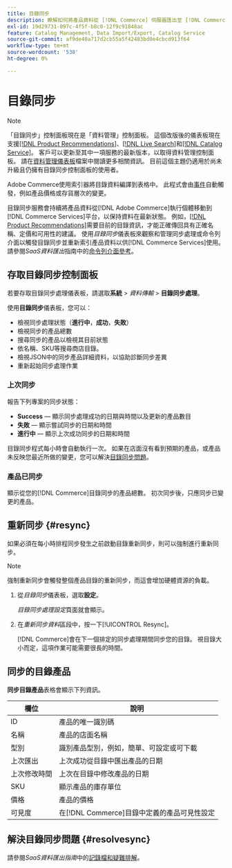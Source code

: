 ```yaml
---
title: 目錄同步
description: 瞭解如何將產品資料從 [!DNL Commerce] 伺服器匯出至 [!DNL Commerce Services]。
exl-id: 19d29731-097c-4f5f-b8c0-12f9c91848ac
feature: Catalog Management, Data Import/Export, Catalog Service
source-git-commit: af9de40a717d2cb55a5f42483bd0e4cbcd913f64
workflow-type: tm+mt
source-wordcount: '538'
ht-degree: 0%

---
```



# 目錄同步

>[!NOTE]
>
> 「目錄同步」控制面板現在是「資料管理」控制面板。 這個改版後的儀表板現在支援[[!DNL Product Recommendations]](../product-recommendations/guide-overview.md)、[[!DNL Live Search]](../live-search/overview.md)和[[!DNL Catalog Service]](../catalog-service/overview.md)。 客戶可以更新至其中一項服務的最新版本，以取得資料管理控制面板。 請在[資料管理儀表板](https://experienceleague.adobe.com/docs/commerce-admin/systems/data-transfer/data-dashboard.html)檔案中閱讀更多相關資訊。 目前這個主題仍適用於尚未升級且仍擁有目錄同步控制面板的使用者。

Adobe Commerce使用索引器將目錄資料編譯到表格中。 此程式會由[事件](https://experienceleague.adobe.com/docs/commerce-admin/systems/tools/index-management.html#events-that-trigger-full-reindexing)自動觸發，例如產品價格或存貨層次的變更。

目錄同步服務會持續將產品資料從[!DNL Adobe Commerce]執行個體移動到[!DNL Commerce Services]平台，以保持資料在最新狀態。 例如，[[!DNL Product Recommendations]](/help/product-recommendations/overview.md)需要目前的目錄資訊，才能正確傳回具有正確名稱、定價和可用性的建議。 使用&#x200B;_目錄同步_&#x200B;儀表板來觀察和管理同步處理或命令列介面以觸發目錄同步並重新索引產品資料以供[!DNL Commerce Services]使用。 請參閱&#x200B;_SaaS資料匯出_&#x200B;指南中的[命令列介面參考](../data-export/data-export-cli-commands.md)。

## 存取目錄同步控制面板

若要存取目錄同步處理儀表板，請選取&#x200B;**系統** > _資料傳輸_ > **目錄同步處理**。

使用&#x200B;**目錄同步**&#x200B;儀表板，您可以：

- 檢視同步處理狀態（**進行中**，**成功**，**失敗**）
- 檢視同步的產品總數
- 搜尋同步的產品以檢視其目前狀態
- 依名稱、SKU等搜尋商店目錄。
- 檢視JSON中的同步產品詳細資料，以協助診斷同步差異
- 重新起始同步處理作業

### 上次同步

報告下列專案的同步狀態：

- **Success** — 顯示同步處理成功的日期與時間以及更新的產品數目
- **失敗** — 顯示嘗試同步的日期和時間
- **進行中** — 顯示上次成功同步的日期和時間

目錄同步程式每小時會自動執行一次。 如果在店面沒有看到預期的產品，或產品未反映您最近所做的變更，您可以解決[目錄同步問題](#resolvesync)。

### 產品已同步

顯示從您的[!DNL Commerce]目錄同步的產品總數。 初次同步後，只應同步已變更的產品。

## 重新同步 {#resync}

如果必須在每小時排程同步發生之前啟動目錄重新同步，則可以強制進行重新同步。

>[!NOTE]
>
> 強制重新同步會觸發整個產品目錄的重新同步，而這會增加硬體資源的負載。

1. 從&#x200B;_目錄同步_&#x200B;儀表板，選取&#x200B;**設定**。

   _目錄同步處理設定_&#x200B;頁面就會顯示。

1. 在&#x200B;_重新同步資料_&#x200B;區段中，按一下[!UICONTROL Resync]。

   [!DNL Commerce]會在下一個排定的同步處理期間同步您的目錄。 視目錄大小而定，這項作業可能需要很長的時間。

## 同步的目錄產品

**同步目錄產品**&#x200B;表格會顯示下列資訊。

| 欄位 | 說明 |
|---|---|
| ID | 產品的唯一識別碼 |
| 名稱 | 產品的店面名稱 |
| 型別 | 識別產品型別，例如，簡單、可設定或可下載 |
| 上次匯出 | 上次成功從目錄中匯出產品的日期 |
| 上次修改時間 | 上次在目錄中修改產品的日期 |
| SKU | 顯示產品的庫存單位 |
| 價格 | 產品的價格 |
| 可見度 | 在[!DNL Commerce]目錄中定義的產品可見性設定 |

## 解決目錄同步問題 {#resolvesync}

請參閱&#x200B;_SaaS資料匯出指南_&#x200B;中的[記錄檔和疑難排解](../data-export/troubleshooting-logging.md#troubleshooting)。
